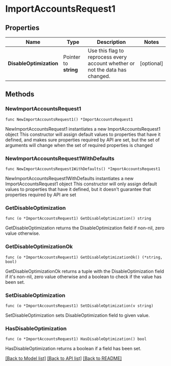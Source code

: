 # ImportAccountsRequest1

## Properties

Name | Type | Description | Notes
------------ | ------------- | ------------- | -------------
**DisableOptimization** | Pointer to **string** | Use this flag to reprocess every account whether or not the data has changed. | [optional] 

## Methods

### NewImportAccountsRequest1

`func NewImportAccountsRequest1() *ImportAccountsRequest1`

NewImportAccountsRequest1 instantiates a new ImportAccountsRequest1 object
This constructor will assign default values to properties that have it defined,
and makes sure properties required by API are set, but the set of arguments
will change when the set of required properties is changed

### NewImportAccountsRequest1WithDefaults

`func NewImportAccountsRequest1WithDefaults() *ImportAccountsRequest1`

NewImportAccountsRequest1WithDefaults instantiates a new ImportAccountsRequest1 object
This constructor will only assign default values to properties that have it defined,
but it doesn't guarantee that properties required by API are set

### GetDisableOptimization

`func (o *ImportAccountsRequest1) GetDisableOptimization() string`

GetDisableOptimization returns the DisableOptimization field if non-nil, zero value otherwise.

### GetDisableOptimizationOk

`func (o *ImportAccountsRequest1) GetDisableOptimizationOk() (*string, bool)`

GetDisableOptimizationOk returns a tuple with the DisableOptimization field if it's non-nil, zero value otherwise
and a boolean to check if the value has been set.

### SetDisableOptimization

`func (o *ImportAccountsRequest1) SetDisableOptimization(v string)`

SetDisableOptimization sets DisableOptimization field to given value.

### HasDisableOptimization

`func (o *ImportAccountsRequest1) HasDisableOptimization() bool`

HasDisableOptimization returns a boolean if a field has been set.


[[Back to Model list]](../README.md#documentation-for-models) [[Back to API list]](../README.md#documentation-for-api-endpoints) [[Back to README]](../README.md)


